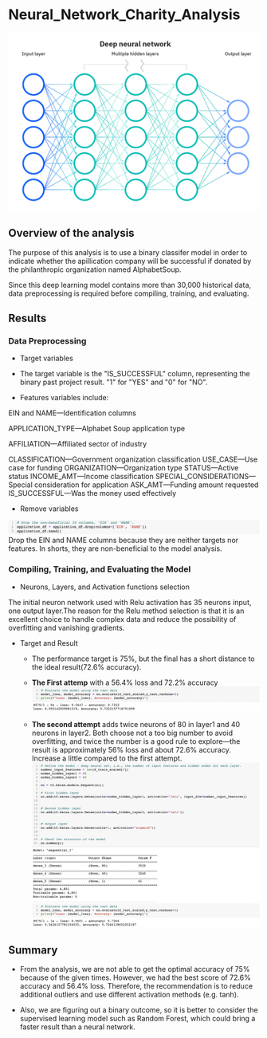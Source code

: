 # Neural_Network_Charity_Analysis

![1](pic/1.png)
## Overview of the analysis
The purpose of this analysis is to use a binary classifer model in order to indicate whether the apillication company will be successful if donated by the philanthropic organization named AlphabetSoup. 

Since this deep learning model contains more than 30,000 historical data, data preprocessing is required before compiling, training, and evaluating.


## Results
### Data Preprocessing
- Target variables
* The target variable is the "IS_SUCCESSFUL" column, representing the binary past project result. "1" for "YES" and "0" for "NO".  

- Features variables include:

EIN and NAME—Identification columns

APPLICATION_TYPE—Alphabet Soup application type

AFFILIATION—Affiliated sector of industry

CLASSIFICATION—Government organization classification
USE_CASE—Use case for funding
ORGANIZATION—Organization type
STATUS—Active status
INCOME_AMT—Income classification
SPECIAL_CONSIDERATIONS—Special consideration for application
ASK_AMT—Funding amount requested
IS_SUCCESSFUL—Was the money used effectively

- Remove variables

![drop](pic/drop.png)
Drop the EIN and NAME columns because they are neither targets nor features. In shorts, they are non-beneficial to the model analysis. 

### Compiling, Training, and Evaluating the Model
- Neurons, Layers, and Activation functions selection

The initial neuron network used with Relu activation has 35 neurons input, one output layer.The reason for the Relu method selection is that it is an excellent choice to handle complex data and reduce the possibility of overfitting and vanishing gradients. 

- Target and Result
    - The performance target is 75%, but the final has a short distance to the ideal result(72.6% accuracy).
    - **The First attemp** with a 56.4% loss and 72.2% accuracy 
    ![4](pic/4.png)
    
    - **The second attempt** adds twice neurons of 80 in layer1 and 40 neurons in layer2. Both choose not a too big number to avoid overfitting, and twice the number is a good rule to explore—the result is approximately 56% loss and about 72.6% accuracy. Increase a little compared to the first attempt.
![3](pic/3.png)
![result1](pic/result1.png)

## Summary
 - From the analysis, we are not able to get the optimal accuracy of 75% because of the given times. However, we had the best score of 72.6% accuracy and 56.4% loss. Therefore, the recommendation is to reduce additional outliers and use different activation methods (e.g. tanh). 

- Also, we are figuring out a binary outcome, so it is better to consider the supervised learning model such as Random Forest, which could bring a faster result than a neural network.
